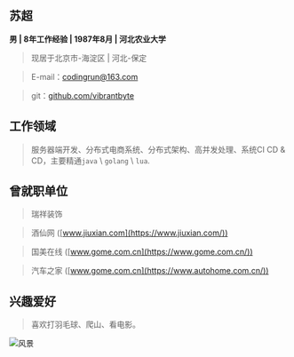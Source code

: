 ## 苏超

**男 | 8年工作经验 | 1987年8月 | 河北农业大学**
>现居于北京市-海淀区 | 河北-保定

>E-mail：codingrun@163.com

>git：[github.com/vibrantbyte](https://github.com/vibrantbyte/)

## 工作领域
>服务器端开发、分布式电商系统、分布式架构、高并发处理、系统CI CD & CD，主要精通`java` \ `golang` \ `lua`.

## 曾就职单位
>瑞祥装饰

>酒仙网 ([www.jiuxian.com](https://www.jiuxian.com/))

>国美在线 ([www.gome.com.cn](https://www.gome.com.cn/))

>汽车之家 ([www.gome.com.cn](https://www.autohome.com.cn/))

## 兴趣爱好
>喜欢打羽毛球、爬山、看电影。

![风景](https://vibrantbyte.github.io/me.png)
